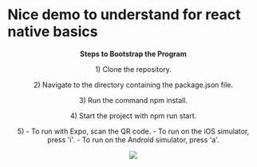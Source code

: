 # Nice demo to understand for react native basics
<p align="center">
  <strong>Steps to Bootstrap the Program</strong>
</p>

<p align="center">1) Clone the repository.</p>
<p align="center">2) Navigate to the directory containing the package.json file.</p>
<p align="center">3) Run the command npm install.</p>
<p align="center">4) Start the project with npm run start.</p>
<p align="center">5) 
  - To run with Expo, scan the QR code.
  - To run on the iOS simulator, press 'i'.
  - To run on the Android simulator, press 'a'.</p>


<p align="center">
  <img src="https://github-production-user-asset-6210df.s3.amazonaws.com/46139484/335793606-cbfce031-5115-4938-a810-330bd45ac8e9.png?X-Amz-Algorithm=AWS4-HMAC-SHA256&X-Amz-Credential=AKIAVCODYLSA53PQK4ZA%2F20240601%2Fus-east-1%2Fs3%2Faws4_request&X-Amz-Date=20240601T101002Z&X-Amz-Expires=300&X-Amz-Signature=b845c6ca8f08303a476139ff56d0758dc18d307e6c5e0dd3226f7cacaa249235&X-Amz-SignedHeaders=host&actor_id=46139484&key_id=0&repo_id=808948872" />
</p>

